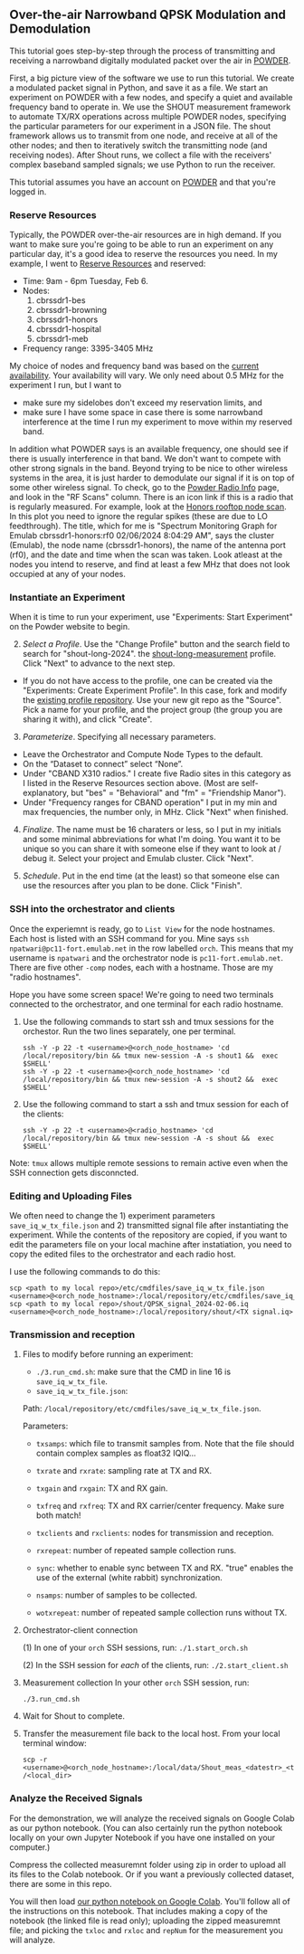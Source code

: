 ## Over-the-air Narrowband QPSK Modulation and Demodulation

This tutorial goes step-by-step through the process of transmitting and receiving a narrowband digitally modulated packet over the air in [POWDER](https://powderwireless.net/).

First, a big picture view of the software we use to run this tutorial.  We create a modulated packet signal in Python, and save it as a file. We start an experiment on POWDER with a few nodes, and specify a quiet and available frequency band to operate in.  We use the SHOUT measurement framework to automate TX/RX operations across multiple POWDER nodes, specifying the particular parameters for our experiment in a JSON file.  The shout framework allows us to transmit from one node, and receive at all of the other nodes; and then to iteratively switch the transmitting node (and receiving nodes). After Shout runs, we collect a file with the receivers' complex baseband sampled signals; we use Python to run the receiver.

This tutorial assumes you have an account on [POWDER](https://powderwireless.net/) and that you're logged in.

### Reserve Resources

Typically, the POWDER over-the-air resources are in high demand. If you want to make sure you're going to be able to run an experiment on any particular day, it's a good idea to reserve the resources you need. In my example, I went to [Reserve Resources](https://www.powderwireless.net/resgroup.php) and reserved: 

- Time: 9am - 6pm Tuesday, Feb 6.
- Nodes: 
  1. cbrssdr1-bes
  2. cbrssdr1-browning
  3. cbrssdr1-honors
  4. cbrssdr1-hospital
  5. cbrssdr1-meb
- Frequency range: 3395-3405 MHz

My choice of nodes and frequency band was based on the [current availability](https://www.powderwireless.net/resinfo.php). Your availability will vary. We only need about 0.5 MHz for the experiment I run, but I want to 
- make sure my sidelobes don't exceed my reservation limits, and
- make sure I have some space in case there is some narrowband interference at the time I run my experiment to move within my reserved band.

In addition what POWDER says is an available frequency, one should see if there is usually interference in that band. We don't want to compete with other strong signals in the band. Beyond trying to be nice to other wireless systems in the area, it is just harder to demodulate our signal if it is on top of some other wireless signal. To check, go to the [Powder Radio Info](https://www.powderwireless.net/radioinfo.php) page, and look in the "RF Scans" column. There is an icon link if this is a radio that is regularly measured. For example, look at the [Honors rooftop node scan](https://www.powderwireless.net/frequency-graph.php?baseline=1&endpoint=Emulab&node_id=cbrssdr1-honors&iface=rf0). In this plot you need to ignore the regular spikes (these are due to LO feedthrough). The title, which for me is "Spectrum Monitoring Graph for Emulab cbrssdr1-honors:rf0 02/06/2024 8:04:29 AM", says the cluster (Emulab), the node name (cbrssdr1-honors), the name of the antenna port (rf0), and the date and time when the scan was taken.  Look atleast at the nodes you intend to reserve, and find at least a few MHz that does not look occupied at any of your nodes.
 
### Instantiate an Experiment
When it is time to run your experiment, use "Experiments: Start Experiment" on the Powder website to begin.

2. *Select a Profile*. Use the "Change Profile" button and the search field to search for "shout-long-2024". the [shout-long-measurement](https://www.powderwireless.net/show-profile.php?profile=2a6f2d5e-7319-11ec-b318-e4434b2381fc) profile.  Click "Next" to advance to the next step.
 - If you do not have access to the profile, one can be created via the "Experiments: Create Experiment Profile". In this case, fork and modify the [existing profile repository](https://gitlab.flux.utah.edu/npatwari/proj-radio-meas). Use your new git repo as the "Source". Pick a name for your profile, and the project group (the group you are sharing it with), and click "Create".
    
3. *Parameterize*. Specifying all necessary parameters.
 - Leave the Orchestrator and Compute Node Types to the default.
 - On the “Dataset to connect” select “None”.
 - Under "CBAND X310 radios." I create five Radio sites in this category as I listed in the Reserve Resources section above. (Most are self-explanatory, but "bes" = "Behavioral" and "fm" = "Friendship Manor").
 - Under "Frequency ranges for CBAND operation" I put in my min and max frequencies, the number only, in MHz.
Click "Next" when finished.

4. *Finalize*. The name must be 16 charaters or less, so I put in my initials and some minimal abbreviations for what I'm doing. You want it to be unique so you can share it with someone else if they want to look at / debug it.  Select your project and Emulab cluster. Click "Next".
  
5. *Schedule*. Put in the end time (at the least) so that someone else can use the resources after you plan to be done. Click "Finish".

### SSH into the orchestrator and clients
Once the experiemnt is ready, go to `List View` for the node hostnames.  Each host is listed with an SSH command for you. Mine says `ssh npatwari@pc11-fort.emulab.net` in the row labelled `orch`.  This means that my username is `npatwari` and the orchestrator node is `pc11-fort.emulab.net`. There are five other `-comp` nodes, each with a hostname.  Those are my "radio hostnames".

Hope you have some screen space! We're going to need two terminals connected to the orchestrator, and one terminal for each radio hostname.

1. Use the following commands to start ssh and tmux sessions for the orchestor. Run the two lines separately, one per terminal.

    ```
    ssh -Y -p 22 -t <username>@<orch_node_hostname> 'cd /local/repository/bin && tmux new-session -A -s shout1 &&  exec $SHELL'
    ssh -Y -p 22 -t <username>@<orch_node_hostname> 'cd /local/repository/bin && tmux new-session -A -s shout2 &&  exec $SHELL'
    ```

3. Use the following command to start a ssh and tmux session for each of the clients:

    ```
    ssh -Y -p 22 -t <username>@<radio_hostname> 'cd /local/repository/bin && tmux new-session -A -s shout &&  exec $SHELL'
    ```
Note: `tmux` allows multiple remote sessions to remain active even when the SSH connection gets disconncted.

### Editing and Uploading Files

We often need to change the 1) experiment parameters `save_iq_w_tx_file.json` and 2) transmitted signal file <TX signal.iq> after instantiating the experiment. While the contents of the repository are copied, if you want to edit the parameters file on your local machine after instatiation, you need to copy the edited files to the orchestrator and each radio host.

I use the following commands to do this:

    scp <path to my local repo>/etc/cmdfiles/save_iq_w_tx_file.json <username>@<orch_node_hostname>:/local/repository/etc/cmdfiles/save_iq_w_tx_file.json 
    scp <path to my local repo>/shout/QPSK_signal_2024-02-06.iq <username>@<orch_node_hostname>:/local/repository/shout/<TX signal.iq>

### Transmission and reception 
1. Files to modify before running an experiment:

   - `./3.run_cmd.sh`: make sure that the CMD in line 16 is `save_iq_w_tx_file`.    
   - `save_iq_w_tx_file.json`: 
    
    Path: 
        `/local/repository/etc/cmdfiles/save_iq_w_tx_file.json`.
        
    Parameters:
    * `txsamps`: which file to transmit samples from. Note that the file should contain complex samples as float32 IQIQ...

    * `txrate` and `rxrate`: sampling rate at TX and RX.

    * `txgain` and `rxgain`: TX and RX gain.

    * `txfreq` and `rxfreq`: TX and RX carrier/center frequency. Make sure both match!

    * `txclients` and `rxclients`: nodes for transmission and reception.

    * `rxrepeat`: number of repeated sample collection runs.

    * `sync`: whether to enable sync between TX and RX. "true" enables the use of the external (white rabbit) synchronization.

    * `nsamps`: number of samples to be collected.

    * `wotxrepeat`: number of repeated sample collection runs without TX.

2. Orchestrator-client connection

    (1) In one of your `orch` SSH sessions, run:
        ```
        ./1.start_orch.sh
        ```
        
    (2) In the SSH session for *each* of the clients, run:
        ```
        ./2.start_client.sh
        ```
        
3. Measurement collection
    In your other `orch` SSH session, run:

    ```
    ./3.run_cmd.sh
    ```

4. Wait for Shout to complete. 
5. Transfer the measurement file back to the local host. From your local terminal window:
   ```
   scp -r <username>@<orch_node_hostname>:/local/data/Shout_meas_<datestr>_<timestr> /<local_dir>
   ```
   
### Analyze the Received Signals

For the demonstration, we will analyze the received signals on Google Colab as our python notebook.  (You can also certainly run the python notebook locally on your own Jupyter Notebook if you have one installed on your computer.)   

Compress the collected measuremnt folder using zip in order to upload all its files to the Colab notebook.  Or if you want a previously collected dataset, there are some in this repo.

You will then load [our python notebook on Google Colab](https://colab.research.google.com/drive/1g2f8LmdU5wFYMR0MdZjbAmKMLLIxUWLe?usp=sharing).  You'll follow all of the instructions on this notebook.  That includes making a copy of the notebook (the linked file is read only); uploading the zipped measuremnt file; and picking the `txloc` and `rxloc` and `repNum` for the measurement you will analyze.  
